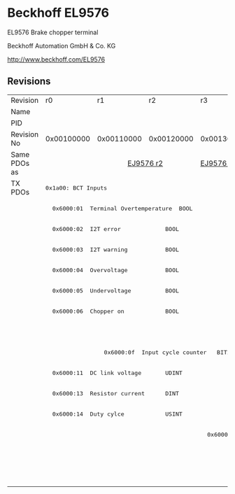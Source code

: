 # Beckhoff EL9576

EL9576 Brake chopper terminal

Beckhoff Automation GmbH & Co. KG

http://www.beckhoff.com/EL9576

## Revisions
<table>
<tr >
<td>Revision</td>
<td>r0</td>
<td>r1</td>
<td>r2</td>
<td>r3</td>
<td>r4</td>
<td>r5</td>
<td>r6</td>
</tr>
<tr >
<td>Name</td>
<td colspan=7 align="center">EL9576 Brake chopper terminal</td>
</tr>
<tr >
<td>PID</td>
<td colspan=7 align="center">0x25683052</td>
</tr>
<tr >
<td>Revision No</td>
<td>0x00100000</td>
<td>0x00110000</td>
<td>0x00120000</td>
<td>0x00130000</td>
<td>0x00140000</td>
<td>0x00150000</td>
<td>0x00160000</td>
</tr>
<tr >
<td>Same PDOs as</td>
<td></td>
<td colspan=2 align="center"><a href="EJ9576">EJ9576 r2</a></td>
<td><a href="EJ9576">EJ9576 r3</a></td>
<td colspan=2 align="center"><a href="EJ9576">EJ9576 r4</a></td>
<td><a href="EJ9576">EJ9576 r6</a><br/><a href="EP9576-1032">EP9576-1032 r0</a></td>
</tr>
<tr class="txpdo pdosection">
<td rowspan=15 valign=top>TX PDOs</td>
<td colspan=7 align="left"><pre>0x1a00: BCT Inputs</pre></td>
<td></td>
</tr>
<tr class="txpdo">
<td colspan=7 align="left"><pre>  0x6000:01  Terminal Overtemperature  BOOL</pre></td>
</tr>
<tr class="txpdo">
<td colspan=7 align="left"><pre>  0x6000:02  I2T error             BOOL</pre></td>
</tr>
<tr class="txpdo">
<td colspan=7 align="left"><pre>  0x6000:03  I2T warning           BOOL</pre></td>
</tr>
<tr class="txpdo">
<td colspan=7 align="left"><pre>  0x6000:04  Overvoltage           BOOL</pre></td>
</tr>
<tr class="txpdo">
<td colspan=7 align="left"><pre>  0x6000:05  Undervoltage          BOOL</pre></td>
</tr>
<tr class="txpdo">
<td colspan=7 align="left"><pre>  0x6000:06  Chopper on            BOOL</pre></td>
</tr>
<tr class="txpdo">
<td colspan=6 align="left"></td>
<td><pre>  0x6000:07  Overcurrent Protection  BOOL</pre></td>
</tr>
<tr class="txpdo">
<td></td>
<td colspan=6 align="left"><pre>  0x6000:0f  Input cycle counter   BIT2</pre></td>
</tr>
<tr class="txpdo">
<td colspan=7 align="left"><pre>  0x6000:11  DC link voltage       UDINT</pre></td>
</tr>
<tr class="txpdo">
<td colspan=4 align="left"><pre>  0x6000:13  Resistor current      DINT</pre></td>
<td colspan=3 align="left"><pre>  0x6000:13  Resistor Current      DINT</pre></td>
</tr>
<tr class="txpdo">
<td colspan=4 align="left"><pre>  0x6000:14  Duty cylce            USINT</pre></td>
<td colspan=3 align="left"><pre>  0x6000:14  Duty Cycle            USINT</pre></td>
</tr>
<tr class="txpdo">
<td colspan=3 align="left"></td>
<td><pre>  0x6000:15  I2T load factor       USINT</pre></td>
<td colspan=3 align="left"></td>
</tr>
<tr class="txpdo pdosection">
<td colspan=4 align="left"></td>
<td colspan=3 align="left"><pre>0x1a01: BCT Load</pre></td>
</tr>
<tr class="txpdo">
<td colspan=4 align="left"></td>
<td colspan=3 align="left"><pre>  0x6001:01  I2T load factor       USINT</pre></td>
</tr>
</table>
